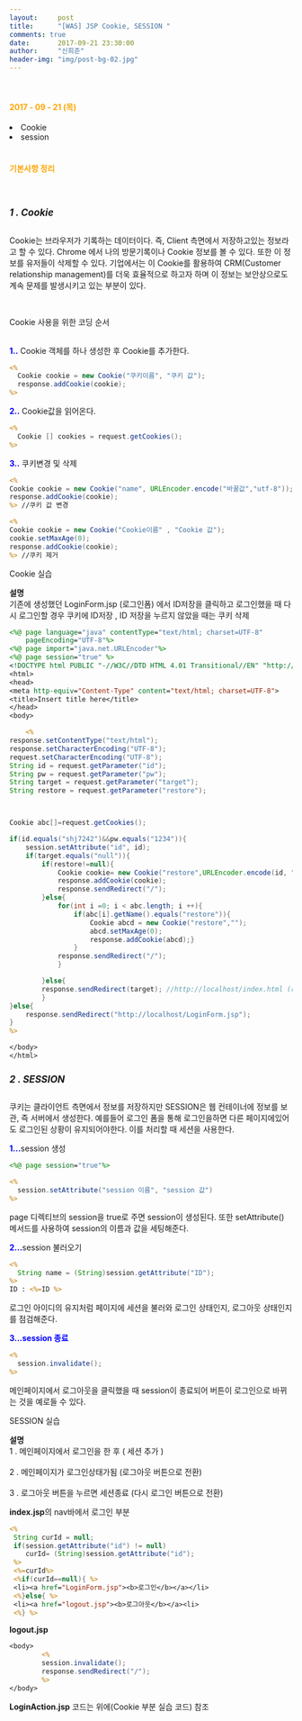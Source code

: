 ```yaml
---
layout:     post
title:      "[WAS] JSP Cookie, SESSION "
comments: true
date:       2017-09-21 23:30:00
author:     "신희준"
header-img: "img/post-bg-02.jpg"
---
```

<br>
<H4 style ="font-weight:bold; color : orange">2017 - 09 - 21 (목)</H4>
<li>Cookie</li>
<li>session</li>

<br>
<H4 style ="font-weight:bold; color:orange;">기본사항 정리</H4>
<br>

<h5 style = "font-size: 17px; font-weight : bold;">1 . Cookie</h5>

<p>Cookie는 브라우저가 기록하는 데이터이다. 즉, Client 측면에서 저장하고있는 정보라고 할 수 있다. Chrome 에서 나의 방문기록이나 Cookie 정보를 볼 수 있다. 또한 이 정보를 유저들이 삭제할 수 있다. 기업에서는 이 Cookie를 활용하여 CRM(Customer relationship management)를 더욱 효율적으로 하고자 하며 이 정보는 보안상으로도 계속 문제를 발생시키고 있는 부분이 있다. </p>

<br>

<p>Cookie 사용을 위한 코딩 순서 <br><br>

<b style="color:blue">1..</b> Cookie 객체를 하나 생성한 후 Cookie를 추가한다.</p>

~~~jsp
<%
  Cookie cookie = new Cookie("쿠키이름", "쿠키 값");
  response.addCookie(cookie);
%>
~~~

<P>
<b style="color:blue">2..</b> Cookie값을 읽어온다.</p>
</P>

~~~jsp
<%
  Cookie [] cookies = request.getCookies();
%>
~~~

<p>
<b style="color:blue">3..</b> 쿠키변경 및 삭제</p>

~~~jsp
<%
Cookie cookie = new Cookie("name", URLEncoder.encode("바꿀값","utf-8"));
response.addCookie(cookie);
%> //쿠키 값 변경

<%
Cookie cookie = new Cookie("Cookie이름" , "Cookie 값");
cookie.setMaxAge(0);
response.addCookie(cookie);
%> //쿠키 제거
~~~

<p>Cookie 실습</p>

<p><B>설명</B>  
<BR>기존에 생성했던 LoginForm.jsp (로그인폼) 에서 ID저장을 클릭하고 로그인했을 때 다시 로그인할 경우 쿠키에 ID저장 , ID 저장을 누르지 않았을 때는 쿠키 삭제</p>

~~~jsp
<%@ page language="java" contentType="text/html; charset=UTF-8"
	pageEncoding="UTF-8"%>
<%@ page import="java.net.URLEncoder"%>
<%@ page session="true" %>
<!DOCTYPE html PUBLIC "-//W3C//DTD HTML 4.01 Transitional//EN" "http://www.w3.org/TR/html4/loose.dtd">
<html>
<head>
<meta http-equiv="Content-Type" content="text/html; charset=UTF-8">
<title>Insert title here</title>
</head>
<body>

	<%
response.setContentType("text/html");
response.setCharacterEncoding("UTF-8");
request.setCharacterEncoding("UTF-8");
String id = request.getParameter("id");
String pw = request.getParameter("pw");
String target = request.getParameter("target");
String restore = request.getParameter("restore");



Cookie abc[]=request.getCookies();

if(id.equals("shj7242")&&pw.equals("1234")){
	session.setAttribute("id", id);
	if(target.equals("null")){
		if(restore!=null){
			Cookie cookie= new Cookie("restore",URLEncoder.encode(id, "utf-8"));
			response.addCookie(cookie);
			response.sendRedirect("/");
		}else{
			for(int i =0; i < abc.length; i ++){
				if(abc[i].getName().equals("restore")){
					Cookie abcd = new Cookie("restore","");
					abcd.setMaxAge(0);
					response.addCookie(abcd);}		
				}
			response.sendRedirect("/");
			}

		}else{
		response.sendRedirect(target); //http://localhost/index.html (root임)
		}		
}else{
	response.sendRedirect("http://localhost/LoginForm.jsp");
}
%>

</body>
</html>
~~~


<h5 style = "font-size: 17px; font-weight : bold;">2 . SESSION</h5>

<p>쿠키는 클라이언트 측면에서 정보를 저장하지만 SESSION은 웹 컨테이너에 정보를 보관, 즉 서버에서 생성한다. 예를들어 로그인 폼을 통해 로그인을하면 다른 페이지에있어도 로그인된 상황이 유지되어야한다. 이를 처리할 때 세션을 사용한다.</p>

<p><b style="color:blue">1...</b>session 생성 </p>

~~~jsp
<%@ page session="true"%>

<%
  session.setAttribute("session 이름", "session 값")
%>
~~~

<p>page 디렉티브의 session을  true로 주면 session이 생성된다. 또한 setAttribute() 메서드를 사용하여 session의 이름과 값을 세팅해준다.</p>

<p><b style ="color:blue">2...</b>session 불러오기 </p>

~~~jsp
<%
  String name = (String)session.getAttribute("ID");
%>
ID : <%=ID %>
~~~

<P>로그인 아이디의 유지처럼 페이지에 세션을 불러와 로그인 상태인지, 로그아웃 상태인지를 점검해준다.</P>

<p><b style="color:blue">3...session 종료</b></p>

~~~jsp
<%
  session.invalidate();
%>
~~~

<p>메인페이지에서 로그아웃을 클릭했을 때 session이 종료되어 버튼이 로그인으로 바뀌는 것을 예로들 수 있다.</p>

<p>SESSION 실습</p>

<P><B>설명</B>  <BR>1 . 메인페이지에서 로그인을 한 후 ( 세션 추가 )<BR><BR> 2 . 메인페이지가 로그인상태가됨 (로그아웃 버튼으로 전환)<BR><BR> 3 . 로그아웃 버튼을 누르면 세션종료 (다시 로그인 버튼으로 전환)</P>

<p><b>index.jsp</b>의 nav바에서 로그인 부분</p>

~~~jsp
<%
 String curId = null;
 if(session.getAttribute("id") != null)
    curId= (String)session.getAttribute("id");
 %>
 <%=curId%>
 <%if(curId==null){ %>
 <li><a href="LoginForm.jsp"><b>로그인</b></a></li>
 <%}else{ %>
 <li><a href="logout.jsp"><b>로그아웃</b></a><li>
 <%} %>
~~~

<p><b>logout.jsp</b></p>

~~~jsp
<body>
        <%
      	session.invalidate();
    	response.sendRedirect("/");
    	%>
</body>
~~~

<p><b>LoginAction.jsp</b> 코드는 위에(Cookie 부분 실습 코드) 참조</p>
